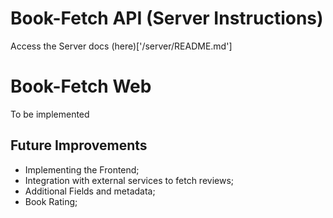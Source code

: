 # Book-Fetch API (Server Instructions)
Access the Server docs (here)['/server/README.md']

# Book-Fetch Web 
To be implemented

## Future Improvements
- Implementing the Frontend;
- Integration with external services to fetch reviews;
- Additional Fields and metadata;
- Book Rating;

